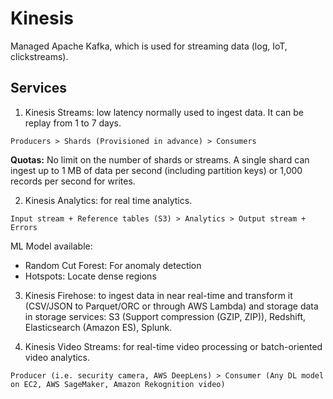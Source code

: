 # Kinesis

Managed Apache Kafka, which is used for streaming data (log, IoT, clickstreams).


## Services

1. Kinesis Streams: low latency normally used to ingest data. It can be replay from 1 to 7 days.

`Producers > Shards (Provisioned in advance) > Consumers`

**Quotas:** No limit on the number of shards or streams. A single shard can ingest up to 1 MB of data per second (including partition keys) or 1,000 records per second for writes. 

2. Kinesis Analytics: for real time analytics.

`Input stream + Reference tables (S3) > Analytics > Output stream + Errors`

ML Model available:
- Random Cut Forest: For anomaly detection
- Hotspots: Locate dense regions

3. Kinesis Firehose: to ingest data in near real-time and transform  it (CSV/JSON to Parquet/ORC or through AWS Lambda) and storage data  in storage services: S3 (Support compression (GZIP, ZIP)), Redshift, Elasticsearch (Amazon ES), Splunk.

4. Kinesis Video Streams: for real-time video processing or batch-oriented video analytics.

`Producer (i.e. security camera, AWS DeepLens) > Consumer (Any DL model on EC2, AWS SageMaker, Amazon Rekognition video)`